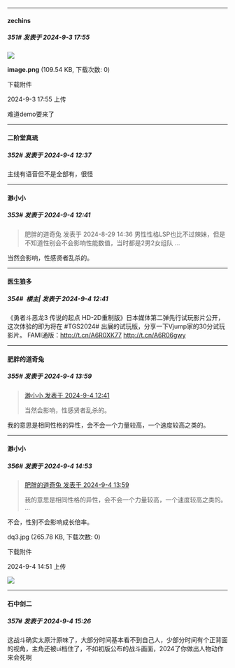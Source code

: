 ﻿
*****

####  zechins  
##### 351#       发表于 2024-9-3 17:55

<img src="https://img.saraba1st.com/forum/202409/03/175524otqxwdjj70g6j51m.png" referrerpolicy="no-referrer">

<strong>image.png</strong> (109.54 KB, 下载次数: 0)

下载附件

2024-9-3 17:55 上传

难道demo要来了


*****

####  二阶堂真琉  
##### 352#       发表于 2024-9-4 12:37

主线有语音但不是全部有，很怪

*****

####  渺小小  
##### 353#       发表于 2024-9-4 12:41

<blockquote>肥胖的道奇兔 发表于 2024-8-29 14:36
男性性格LSP也比不过辣妹，但是不知道性别会不会影响性能数值，当时都是2男2女组队 ...</blockquote>
当然会影响，性感贤者乱杀的。

*****

####  医生狼多  
##### 354#         楼主| 发表于 2024-9-4 12:41

《勇者斗恶龙3 传说的起点 HD-2D重制版》日本媒体第二弹先行试玩影片公开，这次体验的即为将在 #TGS2024# 出展的试玩版，分享一下Vjump家的30分试玩影片。
FAMI通版：http://t.cn/A6R0XK77
http://t.cn/A6R06gwy ​​​


*****

####  肥胖的道奇兔  
##### 355#       发表于 2024-9-4 13:59

<blockquote><a href="httphttps://bbs.saraba1st.com/2b/forum.php?mod=redirect&amp;goto=findpost&amp;pid=66108239&amp;ptid=2006392" target="_blank">渺小小 发表于 2024-9-4 12:41</a>

当然会影响，性感贤者乱杀的。</blockquote>
我的意思是相同性格的异性，会不会一个力量较高，一个速度较高之类的。


*****

####  渺小小  
##### 356#       发表于 2024-9-4 14:53

<blockquote><a href="httphttps://bbs.saraba1st.com/2b/forum.php?mod=redirect&amp;goto=findpost&amp;pid=66109030&amp;ptid=2006392" target="_blank">肥胖的道奇兔 发表于 2024-9-4 13:59</a>

我的意思是相同性格的异性，会不会一个力量较高，一个速度较高之类的。 ...</blockquote>
不会，性别不会影响成长倍率。

dq3.jpg
(265.78 KB, 下载次数: 0)

下载附件

2024-9-4 14:51 上传

<img src="https://img.saraba1st.com/forum/202409/04/145139sxtz6zts59ronccx.jpg" referrerpolicy="no-referrer">


*****

####  石中剑二  
##### 357#       发表于 2024-9-4 15:26

这战斗确实太原汁原味了，大部分时间基本看不到自己人，少部分时间有个正背面的视角，主角还被ui档住了，不如初版公布的战斗画面，2024了你做出人物动作来会死啊

